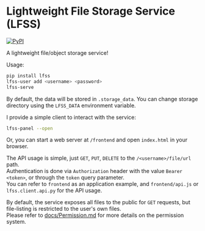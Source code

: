 # Lightweight File Storage Service (LFSS)
[![PyPI](https://img.shields.io/pypi/v/lfss)](https://pypi.org/project/lfss/)

A lightweight file/object storage service!

Usage: 
```sh
pip install lfss
lfss-user add <username> <password>
lfss-serve
```

By default, the data will be stored in `.storage_data`. 
You can change storage directory using the `LFSS_DATA` environment variable.

I provide a simple client to interact with the service: 
```sh
lfss-panel --open
```
Or, you can start a web server at `/frontend` and open `index.html` in your browser. 

The API usage is simple, just `GET`, `PUT`, `DELETE` to the `/<username>/file/url` path.  
Authentication is done via `Authorization` header with the value `Bearer <token>`, or through the `token` query parameter.  
You can refer to `frontend` as an application example, and `frontend/api.js` or `lfss.client.api.py` for the API usage.

By default, the service exposes all files to the public for `GET` requests, 
but file-listing is restricted to the user's own files.  
Please refer to [docs/Permission.md](./docs/Permission.md) for more details on the permission system.